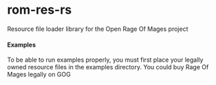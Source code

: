 # rom-res-rs
Resource file loader library for the Open Rage Of Mages project

#### Examples
To be able to run examples properly, you must first place your legally owned resource files in the examples directory. You could buy Rage Of Mages legally on GOG
